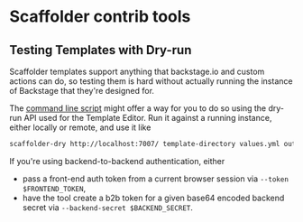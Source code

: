 # Scaffolder contrib tools

## Testing Templates with Dry-run

Scaffolder templates support anything that backstage.io and custom actions can do, so testing them is hard without actually running the instance of Backstage that they're designed for.

The [command line script](template-testing-dry-run.md) might offer a way for you to do so using the dry-run API used for the Template Editor. Run it against a running instance, either locally or remote, and use it like

```sh
scaffolder-dry http://localhost:7007/ template-directory values.yml output-directory
```

If you're using backend-to-backend authentication, either

- pass a front-end auth token from a current browser session via `--token $FRONTEND_TOKEN`,
- have the tool create a b2b token for a given base64 encoded backend secret via `--backend-secret $BACKEND_SECRET`.
